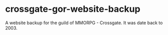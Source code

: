# crossgate-gor-website-backup
A website backup for the guild of MMORPG - Crossgate. It was date back to 2003.
